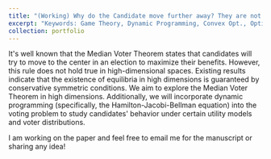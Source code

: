 ```yaml
---
title: "(Working) Why do the Candidate move further away? They are not crazy!"
excerpt: "Keywords: Game Theory, Dynamic Programming, Convex Opt., Optimal Control; Advised by Dr. Kevin Tang. <br/><img src='/images/Voting1.png'>"
collection: portfolio
---
```

It's well known that the Median Voter Theorem states that candidates will try to move to the center in an election to maximize their benefits. However, this rule does not hold true in high-dimensional spaces. Existing results indicate that the existence of equilibria in high dimensions is guaranteed by conservative symmetric conditions. We aim to explore the Median Voter Theorem in high dimensions. Additionally, we will incorporate dynamic programming (specifically, the Hamilton-Jacobi-Bellman equation) into the voting problem to study candidates' behavior under certain utility models and voter distributions.

I am working on the paper and feel free to email me for the manuscript or sharing any idea!
